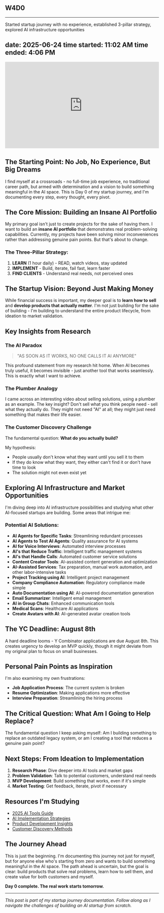 ## W4D0

---
Started startup journey with no experience, established 3-pillar strategy, explored AI infrastructure opportunities

date: 2025-06-24
time started: 11:02 AM
time ended: 4:06 PM
---

<div style="position: relative; padding-bottom: 56.25%; height: 0; overflow: hidden; max-width: 100%; margin-bottom: 2rem;">
  <iframe src="https://www.youtube.com/embed/c1ELHQzN19U?si=hRS_QSH49Btit0Ef" 
          style="position: absolute; top: 0; left: 0; width: 100%; height: 100%; border: 0;" 
          allowfullscreen 
          title="Day 0 Livestream">
  </iframe>
</div>

## The Starting Point: No Job, No Experience, But Big Dreams

I find myself at a crossroads - no full-time job experience, no traditional career path, but armed with determination and a vision to build something meaningful in the AI space. This is Day 0 of my startup journey, and I'm documenting every step, every thought, every pivot.

## The Core Mission: Building an Insane AI Portfolio

My primary goal isn't just to create projects for the sake of having them. I want to build an **insane AI portfolio** that demonstrates real problem-solving capabilities. Currently, my projects have been solving minor inconveniences rather than addressing genuine pain points. But that's about to change.

### The Three-Pillar Strategy:
1. **LEARN** (1 hour daily) - READ, watch videos, stay updated
2. **IMPLEMENT** - Build, iterate, fail fast, learn faster
3. **FIND CLIENTS** - Understand real needs, not perceived ones

## The Startup Vision: Beyond Just Making Money

While financial success is important, my deeper goal is to **learn how to sell** and **develop products that actually matter**. I'm not just building for the sake of building - I'm building to understand the entire product lifecycle, from ideation to market validation.

## Key Insights from Research

### The AI Paradox
> "AS SOON AS IT WORKS, NO ONE CALLS IT AI ANYMORE"

This profound statement from my research hit home. When AI becomes truly useful, it becomes invisible - just another tool that works seamlessly. This is exactly what I want to achieve.

### The Plumber Analogy
I came across an interesting video about selling solutions, using a plumber as an example. The key insight? Don't sell what you think people need - sell what they actually do. They might not need "AI" at all; they might just need something that makes their life easier.

### The Customer Discovery Challenge
The fundamental question: **What do you actually build?**

My hypothesis:
- People usually don't know what they want until you sell it to them
- If they do know what they want, they either can't find it or don't have time to look
- The solution might not even exist yet

## Exploring AI Infrastructure and Market Opportunities

I'm diving deep into AI infrastructure possibilities and studying what other AI-focused startups are building. Some areas that intrigue me:

### Potential AI Solutions:
- **AI Agents for Specific Tasks**: Streamlining redundant processes
- **AI Agents to Test AI Agents**: Quality assurance for AI systems
- **AI for Voice Interviews**: Automated interview processes
- **AI's that Reduce Traffic**: Intelligent traffic management systems
- **AI's that Handle Calls**: Automated customer service solutions
- **Content Creator Tools**: AI-assisted content generation and optimization
- **AI-Assisted Services**: Tax preparation, manual work automation, and other labor-intensive tasks
- **Project Tracking using AI**: Intelligent project management
- **Company Compliance Automation**: Regulatory compliance made simple
- **Auto Documentation using AI**: AI-powered documentation generation
- **Email Summarizer**: Intelligent email management
- **AI in Group Chats**: Enhanced communication tools
- **Medical Scans**: Healthcare AI applications
- **Create Avatars with AI**: AI-generated avatar creation tools

## The YC Deadline: August 8th

A hard deadline looms - Y Combinator applications are due August 8th. This creates urgency to develop an MVP quickly, though it might deviate from my original plan to focus on small businesses.

## Personal Pain Points as Inspiration

I'm also examining my own frustrations:
- **Job Application Process**: The current system is broken
- **Resume Optimization**: Making applications more effective
- **Interview Preparation**: Streamlining the hiring process

## The Critical Question: What Am I Going to Help Replace?

The fundamental question I keep asking myself: Am I building something to replace an outdated legacy system, or am I creating a tool that reduces a genuine pain point?

## Next Steps: From Ideation to Implementation

1. **Research Phase**: Dive deeper into AI tools and market gaps
2. **Problem Validation**: Talk to potential customers, understand real needs
3. **MVP Development**: Build something that works, even if it's simple
4. **Market Testing**: Get feedback, iterate, pivot if necessary

## Resources I'm Studying

- [2025 AI Tools Guide](https://www.synthesia.io/post/ai-tools)
- [AI Implementation Strategies](https://www.youtube.com/watch?v=zExHlzp6p-4)
- [Product Development Insights](https://www.youtube.com/watch?v=iUNzRKOC25w)
- [Customer Discovery Methods](https://www.youtube.com/watch?v=9mXKZeBqNTg)

## The Journey Ahead

This is just the beginning. I'm documenting this journey not just for myself, but for anyone else who's starting from zero and wants to build something meaningful in the AI space. The path ahead is uncertain, but the goal is clear: build products that solve real problems, learn how to sell them, and create value for both customers and myself.

**Day 0 complete. The real work starts tomorrow.**

---

*This post is part of my startup journey documentation. Follow along as I navigate the challenges of building an AI startup from scratch.*
